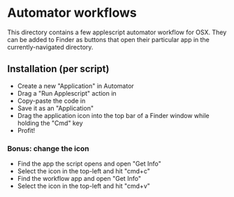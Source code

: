 # Automator workflows
This directory contains a few applescript automator workflow for OSX. They can be
added to Finder as buttons that open their particular app in the currently-navigated
directory.

## Installation (per script)
- Create a new "Application" in Automator
- Drag a "Run Applescript" action in
- Copy-paste the code in
- Save it as an "Application"
- Drag the application icon into the top bar of a Finder window while holding the "Cmd" key
- Profit!

### Bonus: change the icon
- Find the app the script opens and open "Get Info"
- Select the icon in the top-left and hit "cmd+c"
- Find the workflow app and open "Get Info"
- Select the icon in the top-left and hit "cmd+v"
